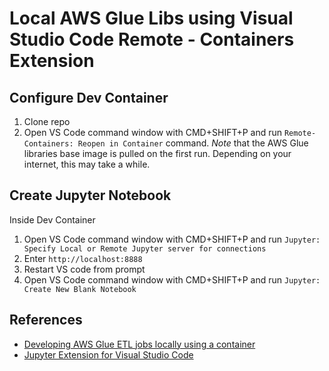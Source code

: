 # Local AWS Glue Libs using Visual Studio Code Remote - Containers Extension

## Configure Dev Container

1. Clone repo
2. Open VS Code command window with CMD+SHIFT+P and run `Remote-Containers: Reopen in Container` command. _Note_ that the AWS Glue libraries base image is pulled on the first run. Depending on your internet, this may take a while.

## Create Jupyter Notebook

Inside Dev Container
1. Open VS Code command window with CMD+SHIFT+P and run `Jupyter: Specify Local or Remote Jupyter server for connections`
2. Enter `http://localhost:8888`
3. Restart VS code from prompt
4. Open VS Code command window with CMD+SHIFT+P and run `Jupyter: Create New Blank Notebook`

## References

- [Developing AWS Glue ETL jobs locally using a container](https://aws.amazon.com/blogs/big-data/developing-aws-glue-etl-jobs-locally-using-a-container/)
- [Jupyter Extension for Visual Studio Code](https://marketplace.visualstudio.com/items?itemName=ms-toolsai.jupyter)
